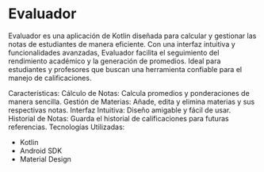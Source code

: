 # Evaluador

Evaluador es una aplicación de Kotlin diseñada para calcular y gestionar las notas de estudiantes de manera eficiente. Con una interfaz intuitiva y funcionalidades avanzadas, Evaluador facilita el seguimiento del rendimiento académico y la generación de promedios. Ideal para estudiantes y profesores que buscan una herramienta confiable para el manejo de calificaciones.

Características:
Cálculo de Notas: Calcula promedios y ponderaciones de manera sencilla.
Gestión de Materias: Añade, edita y elimina materias y sus respectivas notas.
Interfaz Intuitiva: Diseño amigable y fácil de usar.
Historial de Notas: Guarda el historial de calificaciones para futuras referencias.
Tecnologías Utilizadas:
* Kotlin
* Android SDK
* Material Design
